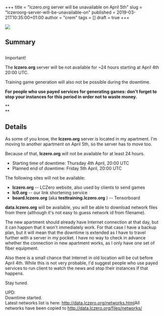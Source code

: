 +++
title = "lczero.org server will be unavailable on April 5th"
slug = "lczeroorg-server-will-be-unavailable-on"
published = 2019-03-21T10:35:00+01:00
author = "crem"
tags = []
draft = true
+++

![](../../images/2019-03-21-lczeroorg-server-will-be-unavailable-on-duck2.png)

## Summary

##

Important!

The **lczero.org** server will be not available for ~24 hours starting at
April 4th 20:00 UTC.  

  

Training game generation will also not be possible during the downtime.

  

 **For people who use payed services for generating games: don't forget to
stop your instances for this period in order not to waste money.**

 **  
**

## Details

As some of you know, the **lczero.org** server is located in my apartment. I'm
moving to another apartment on April 5th, so the server has to move too.

  

Because of that, **lczero.org** will not be available for at least 24 hours.

  * Starting time of downtime: Thursday 4th April, 20:00 UTC
  * Planned end of downtime: Friday 5th April, 20:00 UTC

  

The following sites will not be available:

  *  **lczero.org** \-- LCZero website, also used by clients to send games
  *  **lc0.org** \-- our link shortening service
  *  **board.lczero.org** (aka **testtraining.lczero.org** ) -- Tensorboard

 **data.lczero.org** will be available, you will be able to download network
files from there (although it's not easy to guess network id from filename).

  

The new apartment should already have Internet connection at that day, but it
can happen that it won't immediately work. For that case I have a backup plan,
but it will mean that the downtime is extended as I have to travel further
with a server in my pocket. I have no way to check in advance whether the
connection in new apartment works, as I only have one set of fiber equipment.

  

Also there is a small chance that Internet in old location will be cut before
April 4th. While this is not very probable, I'd suggest people who use payed
services to run client to watch the news and stop their instances if that
happens.

  

Stay tuned.  
  
UPD:  
Downtime started.  
Latest networks list is here: <http://data.lczero.org/networks.html>All
networks have been copied to <http://data.lczero.org/files/networks/>
